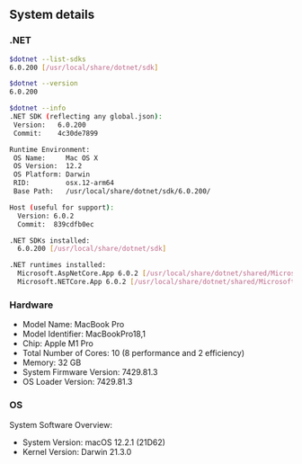 ## System details

### .NET 

```sh
$dotnet --list-sdks
6.0.200 [/usr/local/share/dotnet/sdk]

$dotnet --version
6.0.200

$dotnet --info
.NET SDK (reflecting any global.json):
 Version:   6.0.200
 Commit:    4c30de7899

Runtime Environment:
 OS Name:     Mac OS X
 OS Version:  12.2
 OS Platform: Darwin
 RID:         osx.12-arm64
 Base Path:   /usr/local/share/dotnet/sdk/6.0.200/

Host (useful for support):
  Version: 6.0.2
  Commit:  839cdfb0ec

.NET SDKs installed:
  6.0.200 [/usr/local/share/dotnet/sdk]

.NET runtimes installed:
  Microsoft.AspNetCore.App 6.0.2 [/usr/local/share/dotnet/shared/Microsoft.AspNetCore.App]
  Microsoft.NETCore.App 6.0.2 [/usr/local/share/dotnet/shared/Microsoft.NETCore.App]

```

### Hardware

* Model Name:	MacBook Pro
* Model Identifier:	MacBookPro18,1
* Chip:	Apple M1 Pro
* Total Number of Cores:	10 (8 performance and 2 efficiency)
* Memory:	32 GB
* System Firmware Version:	7429.81.3
* OS Loader Version:	7429.81.3

### OS

System Software Overview:

* System Version:	macOS 12.2.1 (21D62)
* Kernel Version:	Darwin 21.3.0
